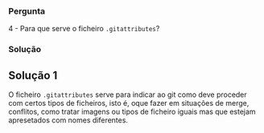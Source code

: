 ### Pergunta
4 - Para que serve o ficheiro `.gitattributes`?

### Solução

## Solução 1
O ficheiro `.gitattributes` serve para indicar ao git como deve proceder com certos tipos de ficheiros, isto é, oque fazer em situações de merge, conflitos, como tratar imagens ou tipos de ficheiro iguais mas que estejam apresetados com nomes diferentes.
